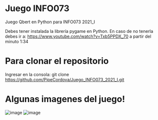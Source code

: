 # Juego INFO073
Juego Qbert en Python para INFO073 2021_I

Debes tener instalada la librería pygame en Python.
En caso de no tenerla debes ir a: https://www.youtube.com/watch?v=Txb5PPDX_70 a partir del minuto 1:34

# Para clonar el repositorio
Ingresar en la consola: git clone https://github.com/PipeCordova/Juego_INFO073_2021_I.git

# Algunas imagenes del juego!
![image](https://github.com/PipeCordova/Juego_INFO073_2021_I/assets/85969736/a7ec65a9-f1fc-42a7-8179-6e12f7a0315d)
![image](https://github.com/PipeCordova/Juego_INFO073_2021_I/assets/85969736/d2698700-d6b5-4dc1-ac27-16093832b812)


